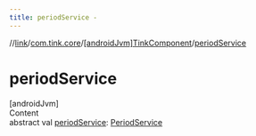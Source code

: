 ```yaml
---
title: periodService -
---
```

//[link](../../index.md)/[com.tink.core](../index.md)/[[androidJvm]TinkComponent](index.md)/[periodService](period-service.md)



# periodService  
[androidJvm]  
Content  
abstract val [periodService](period-service.md): [PeriodService](../../com.tink.service.time/[android-jvm]-period-service/index.md)  



